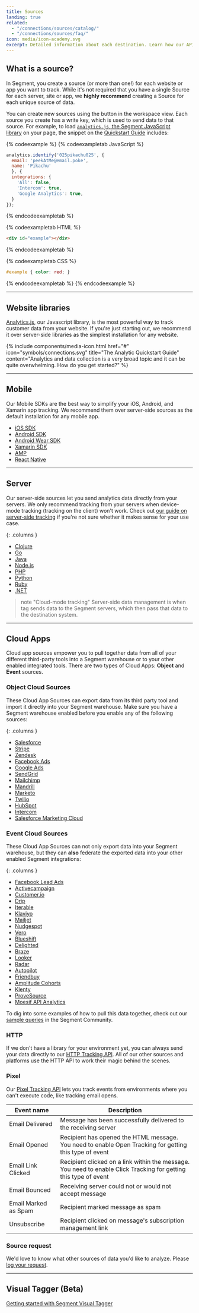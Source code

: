 ```yaml
---
title: Sources
landing: true
related:
  - "/connections/sources/catalog/"
  - "/connections/sources/faq/"
icon: media/icon-academy.svg
excerpt: Detailed information about each destination. Learn how our API methods are implemented for that destination.
---
```


## What is a source?

In Segment, you create a source (or more than one!) for each website or app you want to track. While it's not required that you have a single Source for each server, site or app, we **highly recommend** creating a Source for each unique source of data.

You can create new sources using the button in the workspace view. Each source you create has a write key, which is used to send data to that source. For example, to load [`analytics.js`, the Segment JavaScript library](https://segment.com/docs/sources/website/analytics.js/) on your page, the snippet on the [Quickstart Guide](https://segment.com/docs/sources/website/analytics.js/quickstart/) includes:

{% codeexample %}
{% codeexampletab JavaScript %}
```js
analytics.identify('025pikachu025', {
  email: 'peekAtMe@email.poke',
  name: 'Pikachu'
  }, {
  integrations: {
    'All': false,
    'Intercom': true,
    'Google Analytics': true,
  }
});
```
{% endcodeexampletab %}

{% codeexampletab HTML %}
```html
<div id="example"></div>
```
{% endcodeexampletab %}

{% codeexampletab CSS %}
```css
#example { color: red; }
```
{% endcodeexampletab %}
{% endcodeexample %}

---

## Website libraries

[Analytics.js](/docs/sources/website/analytics.js/), our Javascript library, is the most powerful way to track customer data from your website. If you're just starting out, we recommend it over server-side libraries as the simplest installation for any website.

{% include components/media-icon.html
  href="#"
  icon="symbols/connections.svg"
  title="The Analytic Quickstart Guide"
  content="Analytics and data collection is a very broad topic and it can be quite overwhelming. How do you get started?"
%}

---

## Mobile

Our Mobile SDKs are the best way to simplify your iOS, Android, and Xamarin app tracking. We recommend them over server-side sources as the default installation for any mobile app.

- [iOS SDK](/docs/sources/mobile/ios)
- [Android SDK](/docs/sources/mobile/android)
- [Android Wear SDK](/docs/sources/mobile/android/wear)
- [Xamarin SDK](/docs/sources/mobile/xamarin)
- [AMP](/docs/sources/mobile/amp)
- [React Native](/docs/sources/mobile/react-native)

---

## Server

Our server-side sources let you send analytics data directly from your servers. We only recommend tracking from your servers when device-mode tracking (tracking on the client) won't work. Check out [our guide on server-side tracking](/docs/guides/sources/client-vs-server) if you're not sure whether it makes sense for your use case.

{: .columns }
- [Clojure](/docs/sources/server/clojure/)
- [Go](/docs/sources/server/go/)
- [Java](/docs/sources/server/java/)
- [Node.js](/docs/sources/server/node/)
- [PHP](/docs/sources/server/php/)
- [Python](/docs/sources/server/python/)
- [Ruby](/docs/sources/server/ruby/)
- [.NET](/docs/sources/server/net/)

> note "Cloud-mode tracking"
> Server-side data management is when tag sends data to the Segment servers, which then pass that data to the destination system.

---

## Cloud Apps

Cloud app sources empower you to pull together data from all of your different third-party tools into a Segment warehouse or to your other enabled integrated tools. There are two types of Cloud Apps: **Object** and **Event** sources.

### Object Cloud Sources

These Cloud App Sources can export data from its third party tool and import it directly into your Segment warehouse. Make sure you have a Segment warehouse enabled before you enable any of the following sources:

{: .columns }
- [Salesforce](/docs/sources/cloud-apps/salesforce/)
- [Stripe](/docs/sources/cloud-apps/stripe/)
- [Zendesk](/docs/sources/cloud-apps/zendesk/)
- [Facebook Ads](/docs/sources/cloud-apps/facebook-ads/)
- [Google Ads](/docs/sources/cloud-apps/google-ads/)
- [SendGrid](/docs/sources/cloud-apps/sendgrid/)
- [Mailchimp](/docs/sources/cloud-apps/mailchimp/)
- [Mandrill](/docs/sources/cloud-apps/mandrill/)
- [Marketo](/docs/sources/cloud-apps/marketo/)
- [Twilio](/docs/sources/cloud-apps/twilio/)
- [HubSpot](/docs/sources/cloud-apps/hubspot/)
- [Intercom](/docs/sources/cloud-apps/intercom/)
- [Salesforce Marketing Cloud](/docs/sources/cloud-apps/salesforce-marketing-cloud/)


### Event Cloud Sources

These Cloud App Sources can not only export data into your Segment warehouse, but they can **also** federate the exported data into your other enabled Segment integrations:

{: .columns }
- [Facebook Lead Ads](/docs/sources/cloud-apps/facebook-lead-ads/)
- [Activecampaign](/docs/sources/cloud-apps/activecampaign/)
- [Customer.io](/docs/sources/cloud-apps/customer.io/)
- [Drip](/docs/sources/cloud-apps/drip/)
- [Iterable](/docs/sources/cloud-apps/iterable/)
- [Klaviyo](/docs/sources/cloud-apps/klaviyo/)
- [Mailjet](/docs/sources/cloud-apps/mailjet/)
- [Nudgespot](/docs/sources/cloud-apps/nudgespot/)
- [Vero](/docs/sources/cloud-apps/vero/)
- [Blueshift](/docs/sources/cloud-apps/blueshift/)
- [Delighted](/docs/sources/cloud-apps/delighted/)
- [Braze](/docs/sources/cloud-apps/braze/)
- [Looker](/docs/sources/cloud-apps/looker/)
- [Radar](/docs/sources/cloud-apps/radar/)
- [Autopilot](/docs/sources/cloud-apps/autopilothq/)
- [Friendbuy](/docs/sources/cloud-apps/friendbuy/)
- [Amplitude Cohorts](/docs/sources/cloud-apps/amplitude-cohorts/)
- [Klenty](/docs/sources/cloud-apps/klenty/)
- [ProveSource](/docs/sources/cloud-apps/provesource/)
- [Moesif API Analytics](/docs/sources/cloud-apps/moesif-api-analytics/)

To dig into some examples of how to pull this data together, check out our [sample queries](https://community.segment.com/category/warehouses) in the Segment Community.


### HTTP

If we don't have a library for your environment yet, you can always send your data directly to our [HTTP Tracking API](/docs/sources/server/http/). All of our other sources and platforms use the HTTP API to work their magic behind the scenes.


### Pixel

Our [Pixel Tracking API](/docs/sources/server/pixel-tracking-api/) lets you track events from environments where you can't execute code, like tracking email opens.

| Event name              | Description       |
| ---                     | ---               |
| Email Delivered         | Message has been successfully delivered to the receiving server |
| Email Opened	          | Recipient has opened the HTML message. You need to enable Open Tracking for getting this type of event |
| Email Link Clicked      | Recipient clicked on a link within the message. You need to enable Click Tracking for getting this type of event |
| Email Bounced           | Receiving server could not or would not accept message |
| Email Marked as Spam    | Recipient marked message as spam |
| Unsubscribe             | Recipient clicked on message's subscription management link |

### Source request

We'd love to know what other sources of data you'd like to analyze. Please [log your request](/contact/requests/source/).

---

## Visual Tagger (Beta)

[Getting started with Segment Visual Tagger](/docs/sources/visual-tagger)

